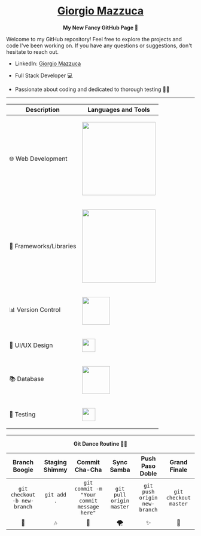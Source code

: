 <h1 align="center">
  <b style="text-transform: capitalize;"><a href="https://www.linkedin.com/in/giorgio-mazzuca/">Giorgio Mazzuca</a></b> 
</h1> 
 
<p align="center">
  <b>My New Fancy GitHub Page 🚀</b>
</p>

Welcome to my GitHub repository! Feel free to explore the projects and code I've been working on. If you have any questions or suggestions, don't hesitate to reach out.

+ LinkedIn: <a href="https://www.linkedin.com/in/giorgio-mazzuca/">Giorgio Mazzuca</a>

+ Full Stack Developer 💻

+ Passionate about coding and dedicated to thorough testing 🧑‍💻

---



| Description         |Languages and Tools |
| ----------------------- | -------- |
🌐   Web Development   |  <p><a href="https://skillicons.dev"><img src="https://skillicons.dev/icons?i=html,css,js,nodejs,ruby" width="196" /></a></p>|
| 📱 Frameworks/Libraries | <p><a href="https://skillicons.dev"><img src="https://skillicons.dev/icons?i=angular,react,rails,vue,typescript" width="196" /></a></p> |
📊  Version Control|  <p><a href="https://skillicons.dev"><img src="https://skillicons.dev/icons?i=git,github" width="74" /></a></p>|
🎨 UI/UX Design |  <p><a href="https://skillicons.dev"><img src="https://skillicons.dev/icons?i=figma" width="35" /></a></p>|
📚 Database |  <p><a href="https://skillicons.dev"><img src="https://skillicons.dev/icons?i=postgres,sqlite" width="74" /></a></p>|
🧪 Testing      |  <p><a href="https://skillicons.dev"><img src="https://skillicons.dev/icons?i=grafana" width="35" /></a></p>|
 
---

<p align="center">
  <b>Git Dance Routine 🕺💃</b> 
</p>
                                                         
| Branch Boogie                        | Staging Shimmy                        | Commit Cha-Cha                       | Sync Samba                           | Push Paso Doble                      | Grand Finale                         |
| :--------:                           | :--------:                            | :--------:                           | :--------:                           | :--------:                           | :--------:                           |
| `git checkout -b new-branch`         | `git add .`                           | `git commit -m "Your commit message here"` | `git pull origin master`            | `git push origin new-branch`        | `git checkout master`               |
|   🎵                                  |   🎶                                  |   🚀                                  |   🌪️                                |   ✨                                  |   🌈                                 |


